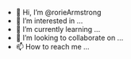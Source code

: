 - 👋 Hi, I’m @rorieArmstrong
- 👀 I’m interested in ...
- 🌱 I’m currently learning ...
- 💞️ I’m looking to collaborate on ...
- 📫 How to reach me ...

<!---
rorieArmstrong/rorieArmstrong is a ✨ special ✨ repository because its `README.md` (this file) appears on your GitHub profile.
You can click the Preview link to take a look at your changes.
--->
